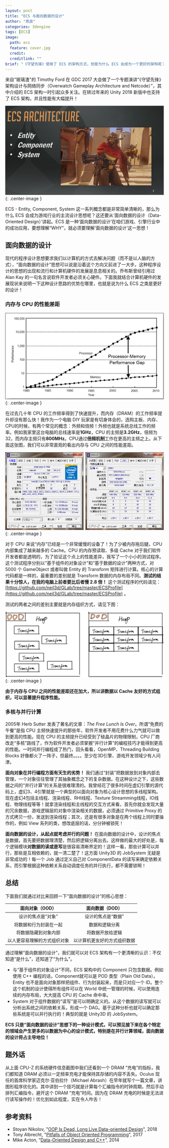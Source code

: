 ```yaml
---
layout: post
title: "ECS 与面向数据的设计"
author: "燕良"
categories: 3dengine
tags: [ECS]
image:
  path: ecs
  feature: cover.jpg
  credit: 
  creditlink: ""
brief: "《守望先锋》使用了 ECS 的架构方式，但是为什么 ECS 会成为一个更好的架构呢？这篇文章就来讲一下 ECS 背后的‘面向数据的设计（Data-Oriented Design）’，你将会明白这个 Why。进而，你将发现面向数据的设计是多么的重要！" 
---
```


来自"玻璃渣"的 Timothy Ford 在 GDC 2017 大会做了一个专题演讲“《守望先锋》架构设计与网络同步（Overwatch Gameplay Architecture and Netcode）”，其中介绍的 ECS 架构一时引起众多关注。在转过年来的 Unity 2018 新版中也支持了 ECS 架构，并且性能有大幅提升！

![overwatch](/assets/img/ecs/overwatch.png){: .center-image }

ECS - Entity, Component, System 这一系列概念都是非常简单清晰的，那么为什么 ECS 会成为游戏行业的主流设计思想呢？这还要从‘面向数据的设计（Data-Oriented Design）’讲起。ECS 是一种‘面向数据的设计’在咱们游戏、引擎行业中的成功应用，要想理解“WHY”，就必须要理解‘面向数据的设计’这一思想！

## 面向数据的设计

现代的程序设计思想要求我们以计算机的方式去解决问题（而不是以人脑的方式），“面向数据的设计”思想可以说是沿着这个方向又前进了一大步。这种程序设计的思想的出现和流行和计算机硬件的发展是息息相关的。乔布斯曾经引用过 Alan Kay 的一句名言说软件开发者必须关心硬件。下面我就结合计算机硬件的发展现状来说明一下这种设计思路的优势在哪里，也就是说为什么 ECS 之类是更好的设计！

### 内存与 CPU 的性能差距

![cpu-ram-gap](/assets/img/ecs/cpu-ram-gap.png){: .center-image }

在过去几十年 CPU 的工作频率得到了快速提升，而内存（DRAM）的工作频率提升却没有那么快！我作为一个电脑 DIY 玩家是有切身体会的，选购主板、内存、CPU的时候，有两个常见的概念：外频和倍频！外频也就是系统总线工作的频率。例如我家里这台电脑的总线速率是**1GHz**，CPU 的主频是**3.2GHz**，倍频为32，而内存主频只有**800MHz**。CPU通过**倍频机制**工作在更高的主频之上。从下面这张图，我们可以非常直观的看出内存与 CPU 之间的性能差距。

![cpu-z](/assets/img/ecs/cpu-z.png){: .center-image }


对于 CPU 来说“内存”已经是一个非常缓慢的设备了！为了少被内存拖后腿，CPU 内部集成了越来越多的 Cache。CPU 的内存预读取、多级 Cache 对于我们软件开发者都是透明的，为了验证这个点上的性能差异，我写了一个小小的测试程序。这个测试程序分别以“基于组件的对象设计”和“基于数据的设计”两种方式，对 5000 个 GameObject 或者叫做 Entity 的 Transform 矩阵进行计算。核心的计算代码都是一样的，最重要的差别就是 Transform 数据的内存布局不同。**测试的结果十分惊人，在我的电脑上前者要比后者慢 2.8 倍！** 这个测试程序的代码请见：[https://github.com/neil3d/GLab/tree/master/ECSProfile](https://github.com/neil3d/GLab/tree/master/ECSProfile) 。

测试的两者之间的差别主要就是内存组织方式，请见下图：

![mem](/assets/img/ecs/mem.png){: .center-image }

**由于内存与 CPU 之间的性能差距还在加大，所以讲数据以 Cache 友好的方式组织，可以显著提升程序性能。**

### 多核与并行计算

2005年 Herb Sutter 发表了著名的文章：*The Free Lunch Is Over*。所谓“免费的午餐”是指 CPU 主频快速提升的那些年，软件开发者不用花费什么力气就可以做到更高的性能。现在 CPU 的主频提升已经受到了硅晶片的物理限制，CPU 厂商改走“多核”路线了，作为软件开发者必须掌握“并行计算”的编程技巧才能得到更高的性能。一时间并行编程成了热门，回头看看，OpenMP、Threading Building Blocks 好像都火了一阵子，但最终。。。。至少在3D引擎、游戏开发领域少有人问津。

**面向对象在并行编程方面有天生的劣势！** 我们通过“封装”把数据放到对象内部去管理，一个对象往往管理了其抽象概念之下的复杂数据。在这种设计之下，这些数据之间的“并行计算”的关系是很难理清的。我曾经花了很多时间在虚幻引擎的源代码上，虚幻3、4引擎就是一个典型的以面向对象为核心设计思想的多线程架构。现在虚幻4包括主线程、渲染线程、RHI线程、Texture Streamming线程，IO线程、物理线程等等！就拿渲染线程和主线程的交互方式来看，首先你就会发现大量的冗余数据，游戏逻辑层的对象中渲染相关的数据，必须通过 Primitive Proxy 的方式拷贝一份，发送到渲染线程；其次，还是有很多对象是在两个线程上同时要操作的，例如 View 系列的类，想改底层的话，分分钟被锁死！

**面向数据的设计，从起点就考虑并行的问题！** 在面向数据的设计中，设计的焦点是数据，首先要把数据理清楚，然后把逻辑分离出去。这样做的最大的好处是，每个逻辑模块**对数据的读或是写**是很容易清晰界定的！这样一看，那些计算可以并行，那些是互相依赖的，就一清二楚了！这方面 Unity3D 的 JobSystem 无疑是非常成功的！每一个 Job 通过定义自己对 ComponentData 的读写来确定依赖关系，而引擎根据这种依赖关系自动调度任务的并行执行，都不需要锁啊！


## 总结

下面我们就通过对比来回顾一下“面向数据的设计”的核心思想：

| **面向对象（OOD）**  | **面向数据（DOD）**  |
|:--:|:--:|
| 设计的焦点是“对象” | 设计的焦点是“数据”  |
| 将数据和行为封装在一起  | 数据和逻辑分离  |
| 将数据隐藏到对象内部  | 将数据开放给逻辑  |
| 以人更容易理解的方式组织对象  | 以计算机更友好的方式组织数据  |

通过理解“面向数据的设计”，我们就可以对 ECS 架构有一个更清晰的认识：不仅知道“是什么”，还知道了“为什么”。

* 与“基于组件的对象设计”不同，ECS 架构中的 Component 只包含数据。例如使用 C++ 编程的话，Component就可以是 POD 类型（Plain Old Data）。Entity 也不是面向对象那样把组件、行为封装起来，而是只对应一个 ID。整个这个机制的设计使得所有组件可以在 World 中统一管理的时候，可以使用连续的内存布局，大大提高 CPU 的 Cache 命中率。
* System 对于组件数据的“读写”是可以明确定义的。从这个数据的读写就可以分析出系统之间的依赖关系，形成一个 DAG。基于这种分析也就可以确定那些系统是可以并行执行的！典型的就是 Unity3D 的 JobSystem。

**ECS 只是“面向数据的设计”思想下的一种设计模式，可以预见接下来在各个特定的领域会产生更多的以数据为中心的设计模式，特别是在并行计算领域，面向数据的设计将占主导地位！**

## 题外话

从上面 CPU-Z 的系统硬件信息截图中我们还看到一个 DRAM “充电”的指标，我们都知道 DRAM 必须以一定频率充电才能保持其存储的内容不丢失。Oculus 现任的首席科学家迈克尔·亚伯拉什（Michael Abrash）在早年就写个一篇文章，讲图形程序优化的。其中讲到一个技巧就是计算每个汇编指令的时钟周期，然后手动排列汇编指令，避开这个 DRAM “充电”时间。因为在 DRAM 充电的时候是无法进行读写操作的！优化到如此程度，实在令人咋舌！

## 参考资料

* Stoyan Nikolov, "[OOP Is Dead, Long Live Data-oriented Design](/assets/img/ecs/oop_is_dead.pdf)", 2018
* Tony Albrecht, "[Pitfalls of Object Oriented Programming](/assets/img/ecs/PitfallsRevisited.pptx)", 2017
* Mike Acton, “[Data-Oriented Design and C++](/assets/img/ecs/DOD-Cpp.pdf)”, 2014